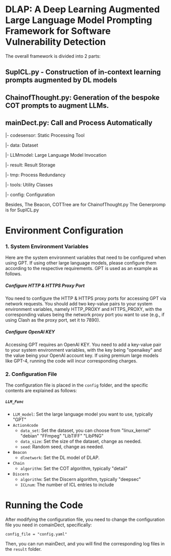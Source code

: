 # DLAP: A Deep Learning Augmented Large Language Model Prompting Framework for Software Vulnerability Detection

The overall framework is divided into 2 parts:


## SupICL.py - Construction of in-context learning prompts augmented by DL models 

## ChainofThought.py: Generation of the bespoke COT prompts to augment LLMs.

## mainDect.py: Call and Process Automatically

|- codesensor: Static Processing Tool

|- data: Dataset

|- LLMmodel: Large Language Model Invocation

|- result: Result Storage

|- tmp: Process Redundancy

|- tools: Utility Classes

|- config: Configuration

Besides, The Beacon, COTTree are for ChainofThought.py
The Generpromp is for SupICL.py


# Environment Configuration

### 1. System Environment Variables

Here are the system environment variables that need to be configured when using GPT. If using other large language models, please configure them according to the respective requirements. GPT is used as an example as follows.

##### Configure HTTP & HTTPS Proxy Port

You need to configure the HTTP & HTTPS proxy ports for accessing GPT via network requests. You should add two key-value pairs to your system environment variables, namely HTTP_PROXY and HTTPS_PROXY, with the corresponding values being the network proxy port you want to use (e.g., if using Clash as the proxy port, set it to 7890).

##### Configure OpenAI KEY

Accessing GPT requires an OpenAI KEY. You need to add a key-value pair to your system environment variables, with the key being "openaikey" and the value being your OpenAI account key. If using premium large models like GPT-4, running the code will incur corresponding charges.

### 2. Configuration File

The configuration file is placed in the `config` folder, and the specific contents are explained as follows:

##### `LLM_Func` 

- `LLM_model`: Set the large language model you want to use, typically "GPT"
- `Action4code`
  - `data_set`: Set the dataset, you can choose from "linux_kernel" "debian" "FFmpeg" "LibTIFF" "LibPNG"
  - `data_size`: Set the size of the dataset, change as needed.
  - `seed`: Random seed, change as needed.
- `Beacon`
  - `dlnetwork`: Set the DL model of
   DLAP.
- `Chain`
  - `algorithm`: Set the COT algorithm, typically "detail"
- `Discern`
  - `algorithm`: Set the Discern algorithm, typically "deepsec" 
  - `ICLnum`: The number of ICL entries to include


# Running the Code

After modifying the configuration file, you need to change the configuration file you need in comainDect, specifically:

```
config_file = "config.yaml"
```

Then, you can run mainDect, and you will find the corresponding log files in the `result` folder.
